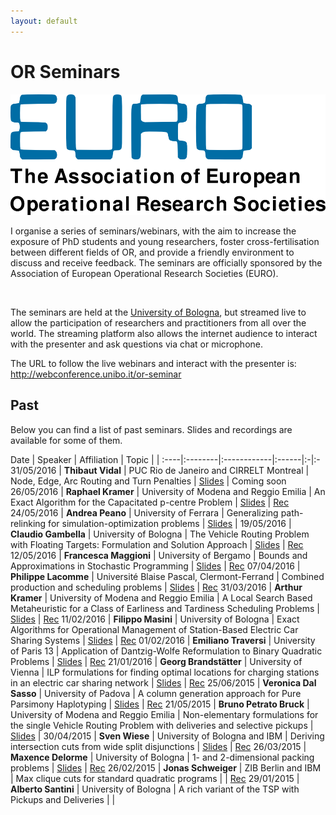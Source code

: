 ```yaml
---
layout: default
---
```


# OR Seminars

<img src="/images/euro.png" alt="EURO Logo" class="euro-logo"/>

I organise a series of seminars/webinars, with the aim to increase the exposure of PhD students and young researchers, foster cross-fertilisation between different fields of OR, and provide a friendly environment to discuss and receive feedback. The seminars are officially sponsored by the Association of European Operational Research Societies (EURO).

<br/>

The seminars are held at the [University of Bologna](http://www.dei.unibo.it/), but streamed live to allow the participation of researchers and practitioners from all over the world. The streaming platform also allows the internet audience to interact with the presenter and ask questions via chat or microphone.

<div class="important">
    The URL to follow the live webinars and interact with the presenter is: <br/>
    <a href="http://webconference.unibo.it/or-seminar" title="Live streaming">http://webconference.unibo.it/or-seminar</a>
</div>

## Past

Below you can find a list of past seminars. Slides and recordings are available for some of them.

Date | Speaker | Affiliation | Topic |  |
:----|:--------|:------------|:------|:-|:-
31/05/2016 | **Thibaut Vidal** | PUC Rio de Janeiro and CIRRELT Montreal | Node, Edge, Arc Routing and Turn Penalties | [Slides](http://santini.in/files/seminars/spring-2016/tv_slides.pdf) | Coming soon
26/05/2016 | **Raphael Kramer** | University of Modena and Reggio Emilia | An Exact Algorithm for the Capacitated p-centre Problem | [Slides](http://santini.in/files/seminars/spring-2016/rk_slides.pdf) | [Rec](https://www.youtube.com/watch?v=mWgUbtqQ-98)
24/05/2016 | **Andrea Peano** | University of Ferrara | Generalizing path-relinking for simulation-optimization problems | [Slides](http://santini.in/files/seminars/spring-2016/ap_slides.pptx) |
19/05/2016 | **Claudio Gambella** | University of Bologna | The Vehicle Routing Problem with Floating Targets: Formulation and Solution Approach | [Slides](http://santini.in/files/seminars/spring-2016/cg_slides.pdf) | [Rec](https://www.youtube.com/watch?v=hNm5wo4HeBc)
12/05/2016 | **Francesca Maggioni** | University of Bergamo | Bounds and Approximations in Stochastic Programming | [Slides](http://santini.in/files/seminars/spring-2016/fm2_slides.pdf) | [Rec](https://www.youtube.com/watch?v=iOp8ZfLzbQg)
07/04/2016 | **Philippe Lacomme** | Université Blaise Pascal, Clermont-Ferrand | Combined production and scheduling problems | [Slides](http://santini.in/files/seminars/spring-2016/fl_slides.pdf) | [Rec](https://www.youtube.com/watch?v=lRH9lf52Hwk)
31/03/2016 | **Arthur Kramer** | University of Modena and Reggio Emilia | A Local Search Based Metaheuristic for a Class of Earliness and Tardiness Scheduling Problems | [Slides](http://santini.in/files/seminars/spring-2016/ak_slides.pdf) | [Rec](https://www.youtube.com/watch?v=tpKTJAEBpWQ)
11/02/2016 | **Filippo Masini** | University of Bologna | Exact Algorithms for Operational Management of Station-Based Electric Car Sharing Systems | [Slides](http://santini.in/files/seminars/spring-2016/fm_slides.pdf) | [Rec](https://www.youtube.com/watch?v=xbIEU8eht48)
01/02/2016 | **Emiliano Traversi** | University of Paris 13 | Application of Dantzig-Wolfe Reformulation to Binary Quadratic Problems | [Slides](http://santini.in/files/seminars/spring-2016/et_slides.pdf) | [Rec](https://www.youtube.com/watch?v=PyWfezxAMLQ)
21/01/2016 | **Georg Brandstätter** | University of Vienna | ILP formulations for finding optimal locations for charging stations in an electric car sharing network | [Slides](http://santini.in/files/seminars/spring-2016/gb_slides.pdf) | [Rec](https://www.youtube.com/watch?v=Q7cjSgyYKPc)
25/06/2015 | **Veronica Dal Sasso** | University of Padova | A column generation approach for Pure Parsimony Haplotyping | [Slides](http://santini.in/files/seminars/spring-2015/vds_slides.pdf) | [Rec](http://santini.in/files/seminars/spring-2015/vds_video.flv)
21/05/2015 | **Bruno Petrato Bruck** | University of Modena and Reggio Emilia | Non-elementary formulations for the single Vehicle Routing Problem with deliveries and selective pickups | [Slides](http://santini.in/files/seminars/spring-2015/bpb_slides.pdf) |
30/04/2015 | **Sven Wiese** | University of Bologna and IBM | Deriving intersection cuts from wide split disjunctions | [Slides](http://santini.in/files/seminars/spring-2015/sw_slides.pdf) | [Rec](http://santini.in/files/seminars/spring-2015/sw_video.flv)
26/03/2015 | **Maxence Delorme** | University of Bologna | 1- and 2-dimensional packing problems | [Slides](http://santini.in/files/seminars/spring-2015/md_slides.pdf) | [Rec](http://santini.in/files/seminars/spring-2015/md_video.flv)
26/02/2015 | **Jonas Schweiger** | ZIB Berlin and IBM | Max clique cuts for standard quadratic programs | | [Rec](http://santini.in/files/seminars/spring-2015/js_video.flv)
29/01/2015 | **Alberto Santini** | University of Bologna | A rich variant of the TSP with Pickups and Deliveries | |